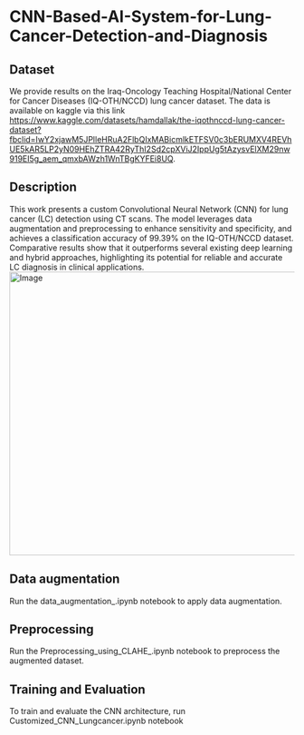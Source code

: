 # CNN-Based-AI-System-for-Lung-Cancer-Detection-and-Diagnosis
## Dataset
We provide results on the Iraq-Oncology Teaching Hospital/National Center for Cancer Diseases (IQ-OTH/NCCD) lung cancer dataset. The data is available on kaggle via this link https://www.kaggle.com/datasets/hamdallak/the-iqothnccd-lung-cancer-dataset?fbclid=IwY2xjawM5JPlleHRuA2FlbQIxMABicmlkETFSV0c3bERUMXV4REVhUE5kAR5LP2yN09HEhZTRA42RyThI2Sd2cpXViJ2IppUg5tAzysvElXM29nw919EI5g_aem_qmxbAWzh1WnTBgKYFEi8UQ.   
## Description
This work presents a custom Convolutional Neural Network (CNN) for lung cancer (LC) detection using CT scans. The model leverages data augmentation and preprocessing to enhance sensitivity and specificity, and achieves a classification accuracy of 99.39% on the IQ-OTH/NCCD dataset. Comparative results show that it outperforms several existing deep learning and hybrid approaches, highlighting its potential for reliable and accurate LC diagnosis in clinical applications.
<img width="900" height="500" alt="Image" src="https://github.com/user-attachments/assets/aa31c9a6-63f4-4785-81cd-5da539cc9994" />
## Data augmentation
Run the data_augmentation_.ipynb notebook to apply data augmentation.
## Preprocessing
Run the Preprocessing_using_CLAHE_.ipynb notebook to preprocess the augmented dataset.
## Training and Evaluation
To train and evaluate the CNN architecture, run Customized_CNN_Lungcancer.ipynb notebook
